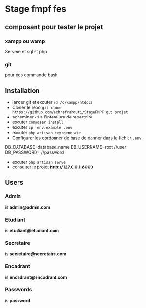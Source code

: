 # Stage fmpf fes

## composant pour tester le projet

### xampp ou wamp

Servere et  sql et php

### git

pour des commande bash

## Installation

- lancer git et excuter `cd /c/xampp/htdocs`
- Cloner le repo  `git clone https://github.com/achrafrahouti/StageFMPF.git projet`
- acheminer `cd` a l'intereiure de repertoire
- excuter `composer install`
- excuter `cp .env.example .env`
- excuter `php artisan key:generate`
- Configurer les cordonner de base de donner dans le fichier  `.env`

DB_DATABASE=database_name
DB_USERNAME=root //user
DB_PASSWORD=     //password

- excuter `php artisan serve`
- consulter le projet __http://127.0.0.1:8000__

## Users

### Admin

is
__admin@admin.com__

### Etudiant

is
__etudiant@etudiant.com__

### Secretaire

is
__secretaire@secretaire.com__

### Encadrant

is
__encadrant@encadrant.com__

### Passwords

is
__password__
